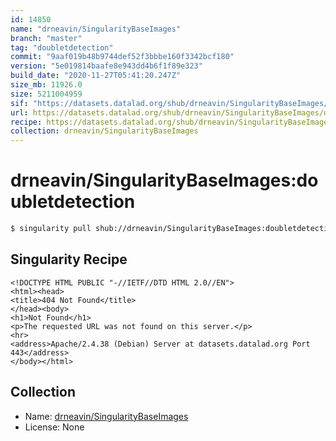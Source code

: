 ```yaml
---
id: 14850
name: "drneavin/SingularityBaseImages"
branch: "master"
tag: "doubletdetection"
commit: "9aaf019b48b9744def52f3bbbe160f3342bcf180"
version: "5e019814baafe8e943dd4b6f1f89e323"
build_date: "2020-11-27T05:41:20.247Z"
size_mb: 11926.0
size: 5211004959
sif: "https://datasets.datalad.org/shub/drneavin/SingularityBaseImages/doubletdetection/2020-11-27-9aaf019b-5e019814/5e019814baafe8e943dd4b6f1f89e323.sif"
url: https://datasets.datalad.org/shub/drneavin/SingularityBaseImages/doubletdetection/2020-11-27-9aaf019b-5e019814/
recipe: https://datasets.datalad.org/shub/drneavin/SingularityBaseImages/doubletdetection/2020-11-27-9aaf019b-5e019814/Singularity
collection: drneavin/SingularityBaseImages
---
```


# drneavin/SingularityBaseImages:doubletdetection

```bash
$ singularity pull shub://drneavin/SingularityBaseImages:doubletdetection
```

## Singularity Recipe

```singularity
<!DOCTYPE HTML PUBLIC "-//IETF//DTD HTML 2.0//EN">
<html><head>
<title>404 Not Found</title>
</head><body>
<h1>Not Found</h1>
<p>The requested URL was not found on this server.</p>
<hr>
<address>Apache/2.4.38 (Debian) Server at datasets.datalad.org Port 443</address>
</body></html>
```

## Collection

 - Name: [drneavin/SingularityBaseImages](https://github.com/drneavin/SingularityBaseImages)
 - License: None


